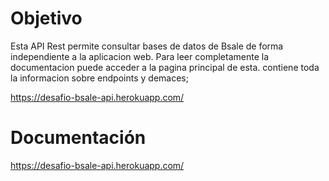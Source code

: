 # Objetivo

Esta API Rest permite consultar bases de datos de Bsale de forma independiente a la aplicacion web. Para leer completamente la 
documentacion puede acceder a la pagina principal de esta. contiene toda la informacion sobre endpoints y demaces;

https://desafio-bsale-api.herokuapp.com/

# Documentación
https://desafio-bsale-api.herokuapp.com/
